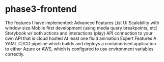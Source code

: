 # phase3-frontend
The features I have implemented:
Advanced Features List
UI Scalability with window size
Mobile first development (using media query breakpoints, etc)
Storybook w/ both actions and interactions (play)
API connection to your own API that is cloud hosted
At least one fluid animation
Expert Features
A YAML CI/CD pipeline which builds and deploys a containerised application to either Azure or AWS, which is configured to use environment variables correctly.
